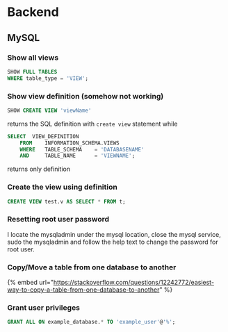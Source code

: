 # Backend

## MySQL

### Show all views

```sql
SHOW FULL TABLES 
WHERE table_type = 'VIEW';
```

### Show view definition \(somehow not working\)

```sql
SHOW CREATE VIEW 'viewName'
```

returns the SQL definition with `create view` statement while

```sql
SELECT  VIEW_DEFINITION 
    FROM    INFORMATION_SCHEMA.VIEWS
    WHERE   TABLE_SCHEMA    = 'DATABASENAME' 
    AND     TABLE_NAME      = 'VIEWNAME';
```

returns only definition

### Create the view using definition

```sql
CREATE VIEW test.v AS SELECT * FROM t;
```

### Resetting root user password

I locate the mysqladmin under the mysql location, close the mysql service, sudo the mysqladmin and follow the help text to change the password for root user.

### Copy/Move a table from one database to another

{% embed url="https://stackoverflow.com/questions/12242772/easiest-way-to-copy-a-table-from-one-database-to-another" %}

### Grant user privileges

```sql
GRANT ALL ON example_database.* TO 'example_user'@'%';
```







